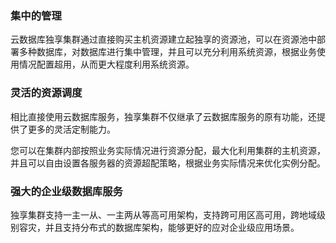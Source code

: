 ### 集中的管理
云数据库独享集群通过直接购买主机资源建立起独享的资源池，可以在资源池中部署多种数据库，对数据库进行集中管理，并且可以充分利用系统资源，根据业务使用情况配置超用，从而更大程度利用系统资源。

### 灵活的资源调度
相比直接使用云数据库服务，独享集群不仅继承了云数据库服务的原有功能，还提供了更多的灵活定制能力。

您可以在集群内部按照业务实际情况进行资源分配，最大化利用集群的主机资源，并且可以自由设置各服务器的资源超配策略，根据业务实际情况来优化实例分配。

### 强大的企业级数据库服务
独享集群支持一主一从、一主两从等高可用架构，支持跨可用区高可用，跨地域级别容灾，并且支持分布式的数据库架构，能够更好的应对企业级应用场景。
